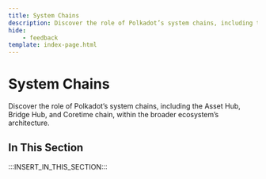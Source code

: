 ```yaml
---
title: System Chains
description: Discover the role of Polkadot’s system chains, including the Asset Hub, Bridge Hub, and Coretime chain, within the broader ecosystem’s architecture.
hide: 
    - feedback
template: index-page.html
---
```


# System Chains

Discover the role of Polkadot’s system chains, including the Asset Hub, Bridge Hub, and Coretime chain, within the broader ecosystem’s architecture.

## In This Section

:::INSERT_IN_THIS_SECTION:::
